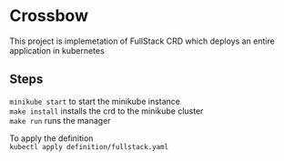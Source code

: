 # Crossbow

This project is implemetation of FullStack CRD which deploys an entire application in kubernetes

## Steps

`minikube start` to start the minikube instance  
`make install` installs the crd to the minikube cluster  
`make run` runs the manager  

To apply the definition  
`kubectl apply definition/fullstack.yaml`